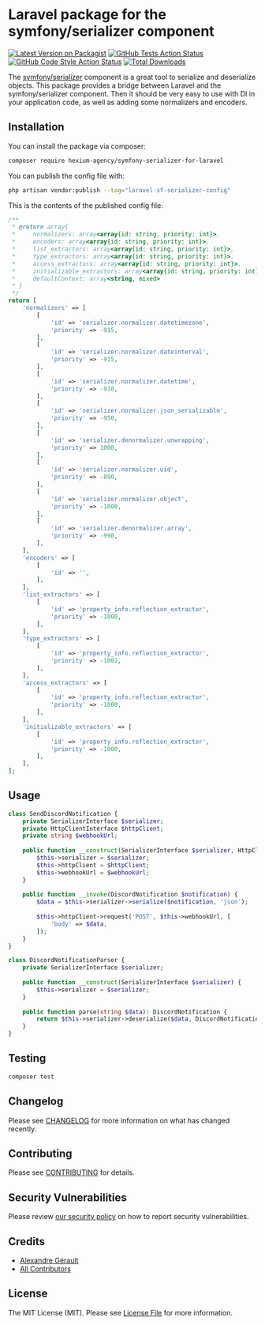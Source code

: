 # Laravel package for the symfony/serializer component

[![Latest Version on Packagist](https://img.shields.io/packagist/v/alexandregerault/laravel-sf-serializer.svg?style=flat-square)](https://packagist.org/packages/alexandregerault/laravel-sf-serializer)
[![GitHub Tests Action Status](https://img.shields.io/github/actions/workflow/status/alexandregerault/laravel-sf-serializer/run-tests.yml?branch=main&label=tests&style=flat-square)](https://github.com/alexandregerault/laravel-sf-serializer/actions?query=workflow%3Arun-tests+branch%3Amain)
[![GitHub Code Style Action Status](https://img.shields.io/github/actions/workflow/status/alexandregerault/laravel-sf-serializer/fix-php-code-style-issues.yml?branch=main&label=code%20style&style=flat-square)](https://github.com/alexandregerault/laravel-sf-serializer/actions?query=workflow%3A"Fix+PHP+code+style+issues"+branch%3Amain)
[![Total Downloads](https://img.shields.io/packagist/dt/alexandregerault/laravel-sf-serializer.svg?style=flat-square)](https://packagist.org/packages/alexandregerault/laravel-sf-serializer)

The [symfony/serializer](https://github.com/symfony/serializer) component is a great tool to serialize and deserialize objects. This package provides a bridge 
between Laravel and the symfony/serializer component. Then it should be very easy to use with DI in your application
code, as well as adding some normalizers and encoders.

## Installation

You can install the package via composer:

```bash
composer require hexium-agency/symfony-serializer-for-laravel
```

You can publish the config file with:

```bash
php artisan vendor:publish --tag="laravel-sf-serializer-config"
```

This is the contents of the published config file:

```php
/**
 * @return array{
 *     normalizers: array<array{id: string, priority: int}>,
 *     encoders: array<array{id: string, priority: int}>,
 *     list_extractors: array<array{id: string, priority: int}>,
 *     type_extractors: array<array{id: string, priority: int}>,
 *     access_extractors: array<array{id: string, priority: int}>,
 *     initializable_extractors: array<array{id: string, priority: int}>,
 *     defaultContext: array<string, mixed>
 * }
 */
return [
    'normalizers' => [
        [
            'id' => 'serializer.normalizer.datetimezone',
            'priority' => -915,
        ],
        [
            'id' => 'serializer.normalizer.dateinterval',
            'priority' => -915,
        ],
        [
            'id' => 'serializer.normalizer.datetime',
            'priority' => -910,
        ],
        [
            'id' => 'serializer.normalizer.json_serializable',
            'priority' => -950,
        ],
        [
            'id' => 'serializer.denormalizer.unwrapping',
            'priority' => 1000,
        ],
        [
            'id' => 'serializer.normalizer.uid',
            'priority' => -890,
        ],
        [
            'id' => 'serializer.normalizer.object',
            'priority' => -1000,
        ],
        [
            'id' => 'serializer.denormalizer.array',
            'priority' => -990,
        ],
    ],
    'encoders' => [
        [
            'id' => '',
        ],
    ],
    'list_extractors' => [
        [
            'id' => 'property_info.reflection_extractor',
            'priority' => -1000,
        ],
    ],
    'type_extractors' => [
        [
            'id' => 'property_info.reflection_extractor',
            'priority' => -1002,
        ],
    ],
    'access_extractors' => [
        [
            'id' => 'property_info.reflection_extractor',
            'priority' => -1000,
        ],
    ],
    'initializable_extractors' => [
        [
            'id' => 'property_info.reflection_extractor',
            'priority' => -1000,
        ],
    ],
];

```

## Usage

```php
class SendDiscordNotification {
    private SerializerInterface $serializer;
    private HttpClientInterface $httpClient;
    private string $webhookUrl;
    
    public function __construct(SerializerInterface $serializer, HttpClientInterface $httpClient, string $webhookUrl) {
        $this->serializer = $serializer;
        $this->httpClient = $httpClient;
        $this->webhookUrl = $webhookUrl;
    }
    
    public function __invoke(DiscordNotification $notification) {
        $data = $this->serializer->serialize($notification, 'json');
        
        $this->httpClient->request('POST', $this->webhookUrl, [
            'body' => $data,
        ]);
    }
}
```

```php
class DiscordNotificationParser {
    private SerializerInterface $serializer;
    
    public function __construct(SerializerInterface $serializer) {
        $this->serializer = $serializer;
    }
    
    public function parse(string $data): DiscordNotification {
        return $this->serializer->deserialize($data, DiscordNotification::class, 'json');
    }
}
```

## Testing

```bash
composer test
```

## Changelog

Please see [CHANGELOG](CHANGELOG.md) for more information on what has changed recently.

## Contributing

Please see [CONTRIBUTING](CONTRIBUTING.md) for details.

## Security Vulnerabilities

Please review [our security policy](../../security/policy) on how to report security vulnerabilities.

## Credits

- [Alexandre Gérault](https://github.com/AlexandreGerault)
- [All Contributors](../../contributors)

## License

The MIT License (MIT). Please see [License File](LICENSE.md) for more information.

